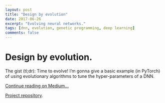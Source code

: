 ```yaml
---
layout: post
title: "Design by evolution"
date: 2017-06-26
excerpt: "Evolving neural networks."
tags: [dnn, evolution, genetic programming, deep learning]
comments: false
---
```


Design by evolution.
===================================

The gist (tl;dr): Time to evolve! I’m gonna give a basic example (in PyTorch) of using evolutionary algorithms to tune the hyper-parameters of a DNN.

[Continue reading on Medium...](https://medium.com/@stathis/design-by-evolution-393e41863f98)

[Project repository](https://github.com/offbit/evo-design).
